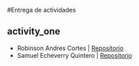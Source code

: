 #Entrega de actividades

## activity_one
- Robinson Andres Cortes | [Repositorio](URL_del_repo)
- Samuel Echeverry Quintero | [Repositorio](https://github.com/SamuelCoder1/PHP-ejercicio-1.git)
